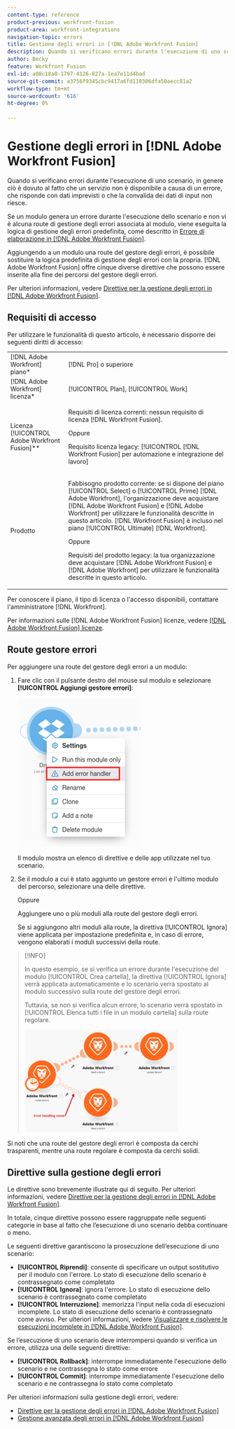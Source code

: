 ```yaml
---
content-type: reference
product-previous: workfront-fusion
product-area: workfront-integrations
navigation-topic: errors
title: Gestione degli errori in [!DNL Adobe Workfront Fusion]
description: Quando si verificano errori durante l'esecuzione di uno scenario, in genere ciò è dovuto al fatto che un servizio non è disponibile a causa di un errore, che risponde con dati imprevisti o che la convalida dei dati di input non riesce.
author: Becky
feature: Workfront Fusion
exl-id: a08c18a0-1797-4126-827a-1ea7e11d4bad
source-git-commit: a3756f9345cbc9417a6fd110306dfa50aecc81a2
workflow-type: tm+mt
source-wordcount: '616'
ht-degree: 0%

---
```


# Gestione degli errori in [!DNL Adobe Workfront Fusion]

Quando si verificano errori durante l&#39;esecuzione di uno scenario, in genere ciò è dovuto al fatto che un servizio non è disponibile a causa di un errore, che risponde con dati imprevisti o che la convalida dei dati di input non riesce.

Se un modulo genera un errore durante l&#39;esecuzione dello scenario e non vi è alcuna route di gestione degli errori associata al modulo, viene eseguita la logica di gestione degli errori predefinita, come descritto in [Errore di elaborazione in [!DNL Adobe Workfront Fusion]](../../workfront-fusion/errors/error-processing.md).

Aggiungendo a un modulo una route del gestore degli errori, è possibile sostituire la logica predefinita di gestione degli errori con la propria. [!DNL Adobe Workfront Fusion] offre cinque diverse direttive che possono essere inserite alla fine dei percorsi del gestore degli errori.

Per ulteriori informazioni, vedere [Direttive per la gestione degli errori in [!DNL Adobe Workfront Fusion]](../../workfront-fusion/errors/directives-for-error-handling.md).

## Requisiti di accesso

Per utilizzare le funzionalità di questo articolo, è necessario disporre dei seguenti diritti di accesso:

<table style="table-layout:auto">
 <col> 
 <col> 
 <tbody> 
  <tr> 
   <td role="rowheader">[!DNL Adobe Workfront] piano*</td> 
   <td> <p>[!DNL Pro] o superiore</p> </td> 
  </tr> 
  <tr data-mc-conditions=""> 
   <td role="rowheader">[!DNL Adobe Workfront] licenza*</td> 
   <td> <p>[!UICONTROL Plan], [!UICONTROL Work]</p> </td> 
  </tr> 
  <tr> 
   <td role="rowheader">Licenza [!UICONTROL Adobe Workfront Fusion]**</td> 
   <td>
   <p>Requisiti di licenza correnti: nessun requisito di licenza [!DNL Workfront Fusion].</p>
   <p>Oppure</p>
   <p>Requisito licenza legacy: [!UICONTROL [!DNL Workfront Fusion] per automazione e integrazione del lavoro] </p>
   </td> 
  </tr> 
  <tr> 
   <td role="rowheader">Prodotto</td> 
   <td>
   <p>Fabbisogno prodotto corrente: se si dispone del piano [!UICONTROL Select] o [!UICONTROL Prime] [!DNL Adobe Workfront], l'organizzazione deve acquistare [!DNL Adobe Workfront Fusion] e [!DNL Adobe Workfront] per utilizzare le funzionalità descritte in questo articolo. [!DNL Workfront Fusion] è incluso nel piano [!UICONTROL Ultimate] [!DNL Workfront].</p>
   <p>Oppure</p>
   <p>Requisiti del prodotto legacy: la tua organizzazione deve acquistare [!DNL Adobe Workfront Fusion] e [!DNL Adobe Workfront] per utilizzare le funzionalità descritte in questo articolo.</p>
   </td> 
  </tr> 
 </tbody> 
</table>

Per conoscere il piano, il tipo di licenza o l&#39;accesso disponibili, contattare l&#39;amministratore [!DNL Workfront].

Per informazioni sulle [!DNL Adobe Workfront Fusion] licenze, vedere [[!DNL Adobe Workfront Fusion] licenze](../../workfront-fusion/get-started/license-automation-vs-integration.md).

## Route gestore errori

Per aggiungere una route del gestore degli errori a un modulo:

1. Fare clic con il pulsante destro del mouse sul modulo e selezionare **[!UICONTROL Aggiungi gestore errori]**:

   ![](assets/error-handler-route.png)

   Il modulo mostra un elenco di direttive e delle app utilizzate nel tuo scenario.

1. Se il modulo a cui è stato aggiunto un gestore errori è l&#39;ultimo modulo del percorso, selezionare una delle direttive.

   Oppure

   Aggiungere uno o più moduli alla route del gestore degli errori.

   Se si aggiungono altri moduli alla route, la direttiva [!UICONTROL Ignora] viene applicata per impostazione predefinita e, in caso di errore, vengono elaborati i moduli successivi della route.


>[!INFO]
>
>In questo esempio, se si verifica un errore durante l&#39;esecuzione del modulo [!UICONTROL Crea cartella], la direttiva [!UICONTROL Ignora] verrà applicata automaticamente e lo scenario verrà spostato al modulo successivo sulla route del gestore degli errori.
>
>Tuttavia, se non si verifica alcun errore, lo scenario verrà spostato in [!UICONTROL Elenca tutti i file in un modulo cartella] sulla route regolare.
>
>![](assets/if-there-is-no-error-350x234.png)

Si noti che una route del gestore degli errori è composta da cerchi trasparenti, mentre una route regolare è composta da cerchi solidi.

## Direttive sulla gestione degli errori

Le direttive sono brevemente illustrate qui di seguito. Per ulteriori informazioni, vedere [Direttive per la gestione degli errori in [!DNL Adobe Workfront Fusion]](../../workfront-fusion/errors/directives-for-error-handling.md).

In totale, cinque direttive possono essere raggruppate nelle seguenti categorie in base al fatto che l’esecuzione di uno scenario debba continuare o meno.

Le seguenti direttive garantiscono la prosecuzione dell’esecuzione di uno scenario:

* **[!UICONTROL Riprendi]**: consente di specificare un output sostitutivo per il modulo con l&#39;errore. Lo stato di esecuzione dello scenario è contrassegnato come completato
* **[!UICONTROL Ignora]**: ignora l&#39;errore. Lo stato di esecuzione dello scenario è contrassegnato come completato
* **[!UICONTROL Interruzione]**: memorizza l&#39;input nella coda di esecuzioni incomplete. Lo stato di esecuzione dello scenario è contrassegnato come avviso. Per ulteriori informazioni, vedere [Visualizzare e risolvere le esecuzioni incomplete in [!DNL Adobe Workfront Fusion]](../../workfront-fusion/scenarios/view-and-resolve-incomplete-executions.md).

Se l’esecuzione di uno scenario deve interrompersi quando si verifica un errore, utilizza una delle seguenti direttive:

* **[!UICONTROL Rollback]**: interrompe immediatamente l&#39;esecuzione dello scenario e ne contrassegna lo stato come errore
* **[!UICONTROL Commit]**: interrompe immediatamente l&#39;esecuzione dello scenario e ne contrassegna lo stato come completato

Per ulteriori informazioni sulla gestione degli errori, vedere:

* [Direttive per la gestione degli errori in [!DNL Adobe Workfront Fusion]](../../workfront-fusion/errors/directives-for-error-handling.md)
* [Gestione avanzata degli errori in [!DNL Adobe Workfront Fusion]](../../workfront-fusion/errors/advanced-error-handling.md)